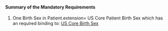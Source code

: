 #### Summary of the Mandatory Requirements 

1. One Birth Sex in Patient.extension= US Core Patient Birth Sex which has an required binding to:
[US Core Birth Sex](/valueset-usrealm-birthsex.html)